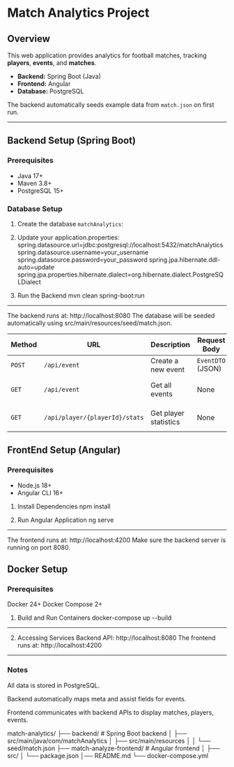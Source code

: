 # Match Analytics Project

## Overview
This web application provides analytics for football matches, tracking **players**, **events**, and **matches**.  
- **Backend:** Spring Boot (Java)  
- **Frontend:** Angular  
- **Database:** PostgreSQL  

The backend automatically seeds example data from `match.json` on first run.

---

## Backend Setup (Spring Boot)

### Prerequisites
- Java 17+  
- Maven 3.8+  
- PostgreSQL 15+  

### Database Setup
1. Create the database `matchAnalytics`:


2. Update your application.properties:
         spring.datasource.url=jdbc:postgresql://localhost:5432/matchAnalytics
         spring.datasource.username=your_username
         spring.datasource.password=your_password
         spring.jpa.hibernate.ddl-auto=update
         spring.jpa.properties.hibernate.dialect=org.hibernate.dialect.PostgreSQLDialect

3. Run the Backend
   mvn clean spring-boot:run
----
The backend runs at: http://localhost:8080
The database will be seeded automatically using src/main/resources/seed/match.json.

| Method | URL                            | Description           | Request Body      | Response                                     |
| ------ | ------------------------------ | --------------------- | ----------------- | -------------------------------------------- |
| `POST` | `/api/event`                   | Create a new event    | `EventDTO` (JSON) | Saved `Event` object                         |
| `GET`  | `/api/event`                   | Get all events        | None              | List of events with assist populated         |
| `GET`  | `/api/player/{playerId}/stats` | Get player statistics | None              | `PlayerStatsDTO` with goals, assists, rating |


## FrontEnd Setup (Angular)
### Prerequisites
- Node.js 18+
- Angular CLI 16+
 
1. Install Dependencies
      npm install

2. Run Angular Application
      ng serve
----
The frontend runs at: http://localhost:4200
Make sure the backend server is running on port 8080.

## Docker Setup
### Prerequisites
Docker 24+
Docker Compose 2+

1. Build and Run Containers
   docker-compose up --build
----
2. Accessing Services
Backend API: http://localhost:8080
The frontend runs at: http://localhost:4200



----
### Notes 
All data is stored in PostgreSQL.

Backend automatically maps meta and assist fields for events.

Frontend communicates with backend APIs to display matches, players, events.

match-analytics/
├── backend/           # Spring Boot backend
│   ├── src/main/java/com/matchAnalytics
│   ├── src/main/resources
│   │   └── seed/match.json
├── match-analyze-frontend/          # Angular frontend
│   ├── src/
│   └── package.json
│── README.md
└── docker-compose.yml



